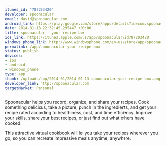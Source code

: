 ```yaml
--- 
itunes_id: "787203420"
developer: spoonacular
email: david@spoonacular.com
android_link: https://play.google.com/store/apps/details?id=com.spoonacular.app
date: 2014-01-13 22:32:45.295447 +00:00
title: spoonacular - your recipe box
ios_link: https://itunes.apple.com/us/app/spoonacular/id787203420
windows_phone_link: http://www.windowsphone.com/en-us/store/app/spoonacular/9ea20aca-d370-41e3-bd39-7da0b421e48b
permalink: /app/spoonacular-your-recipe-box
status: publish
devices: 
- ios
- android
- windows_phone
type: app
thumb: /uploads/app/2014-01/2014-01-13-spoonacular-your-recipe-box.png
developer_link: http://spoonacular.com
targetMarket: Personal
---
```


Spoonacular helps you record, organize, and share your recipes. Cook something delicious, take a picture, punch in the ingredients, and get your recipe rated according to healthiness, cost, and time efficiency. Improve your skills, share your best recipes, or just find out what others have cooked.

This attractive virtual cookbook will let you take your recipes wherever you go, so you can recreate impressive meals anytime, anywhere.

